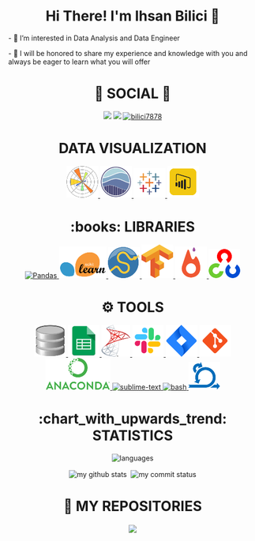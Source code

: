 <div> <h1 align="center"> Hi There! I'm Ihsan Bilici 👋 </h1> </div>
<p>- 👀 I’m interested in Data Analysis and Data Engineer</p>
<p>- 💬 I will be honored to share my experience and knowledge with you and always be eager to learn what you will offer</p>

<div> <h1 align="center"> 👨 SOCIAL 👩 </h1> 
<p align="center">
<a href="https://www.linkedin.com/in/ihsanbilici/"/><img src="https://img.shields.io/badge/linkedin-%230077B5.svg?&style=for-the-badge&logo=linkedin&logoColor=white" /></a>
<a href="mailto:bilici7878@gmail.com"><img src="https://img.shields.io/badge/gmail-f1f2f6.svg?&style=for-the-badge&logo=gmail&logoColor=red" /></a>
<a href="#"><img src="https://komarev.com/ghpvc/?username=bilici7878" alt="bilici7878" height="28"/></a>
</p></div>

<div align="center"> <h1 align="center"> DATA VISUALIZATION </h1> </div>
<p align="center">
<a href="#" target="_blank"> <img src="https://github.com/bilici7878/bilici7878/blob/main/icons/pngegg%20(1).png"/> </a> 
<a href="#" target="_blank"> <img src="https://github.com/bilici7878/bilici7878/blob/main/icons/seaborn.png" height="64"/> </a>    
<a href="#" target="_blank"> <img src="https://github.com/bilici7878/bilici7878/blob/main/icons/pngegg%20(22).png"/> </a>  
<a href="#" target="_blank"> <img src="https://github.com/bilici7878/bilici7878/blob/main/icons/pngegg%20(24).png"/> </a>   
  
<div align="center"> <h1 align="center">:books: LIBRARIES </h1> </div>
<p align="center">
<a href="#" target="_blank"> <img src="https://upload.wikimedia.org/wikipedia/commons/thumb/e/ed/Pandas_logo.svg/2560px-Pandas_logo.svg.png" alt="Pandas" height="60"/> </a>
<a href="#" target="_blank"> <img src="https://github.com/bilici7878/bilici7878/blob/main/icons/pngegg%20(20).png"/> </a>   
<a href="#" target="_blank"> <img src="https://github.com/bilici7878/bilici7878/blob/main/icons/pngegg%20(2).png"/> </a>                                                     
<a href="#" target="_blank"> <img src="https://github.com/bilici7878/bilici7878/blob/main/icons/pngegg%20(4).png"/> </a> 
<a href="#" target="_blank"> <img src="https://github.com/bilici7878/bilici7878/blob/main/icons/pngegg%20(10).png"/> </a>
<a href="#" target="_blank"> <img src="https://github.com/bilici7878/bilici7878/blob/main/icons/pngegg%20(17).png"/> </a>  
</p>

<div align="center"> <h1 align="center"> ⚙ TOOLS </h1> </div>
<p align="center">
<a href="#" target="_blank"> <img src="https://github.com/bilici7878/bilici7878/blob/main/icons/pngegg%20(5).png"/> </a> 
<a href="#" target="_blank"> <img src="https://github.com/bilici7878/bilici7878/blob/main/icons/pngegg%20(12).png"/> </a>  
<a href="#" target="_blank"> <img src="https://github.com/bilici7878/bilici7878/blob/main/icons/pngegg%20(18).png"/> </a>  
<a href="#" target="_blank"> <img src="https://github.com/bilici7878/bilici7878/blob/main/icons/icons8-slack-new-64.png"/> </a>                                                
<a href="#" target="_blank"> <img src="https://github.com/bilici7878/bilici7878/blob/main/icons/icons8-jira-64.png"/> </a>                  
<a href="#" target="_blank"> <img src="https://github.com/bilici7878/bilici7878/blob/main/icons/icons8-git-64.png"/> </a>
<a href="#" target="_blank"> <img src="https://github.com/bilici7878/bilici7878/blob/main/icons/pngegg%20(21).png"/> </a>
<a href="#" target="_blank"> <img src="https://cdn.icon-icons.com/icons2/1381/PNG/512/sublimetext_94866.png" alt="sublime-text" height="64"/> </a>
<a href="#" target="_blank"> <img src="https://www.vectorlogo.zone/logos/gnu_bash/gnu_bash-icon.svg" alt="bash" height="64"/> </a>
<a href="#" target="_blank"> <img src="https://github.com/bilici7878/bilici7878/blob/main/icons/pngegg%20(7).png"/> </a>  
<div>                                                                                                                                                                             
  <div align="center"> <h1 align="center"> :chart_with_upwards_trend: STATISTICS </h1> </div>

</p align="center">
<p align="center"><img align="center" src="https://github-readme-stats.vercel.app/api/top-langs/?username=arslanevren&theme=algolia&layout=compact" alt="languages" width="50%" >
</p>
<p align="center">
<img align="center" src="https://github-readme-stats.vercel.app/api?username=bilici7878&count_private=true&theme=algolia&show_icons=true&hide_border=true" alt="my github stats" width="48%"/>&nbsp;
<img align="center" src="https://github-readme-streak-stats.herokuapp.com/?user=bilici7878&theme=algolia" alt="my commit status" width="48.2%"/>
</p>

<div align="center"> <h1 align="center"> 💾 MY REPOSITORIES  </h1> </div>
<p align="center">
<a href="https://github.com/bilici7878/Capstone">
  <img align="center" src="https://github-readme-stats.vercel.app/api/pin/?username=bilici7878&repo=Capstone&theme=algolia" />
</a>

</a>
</p>
  
